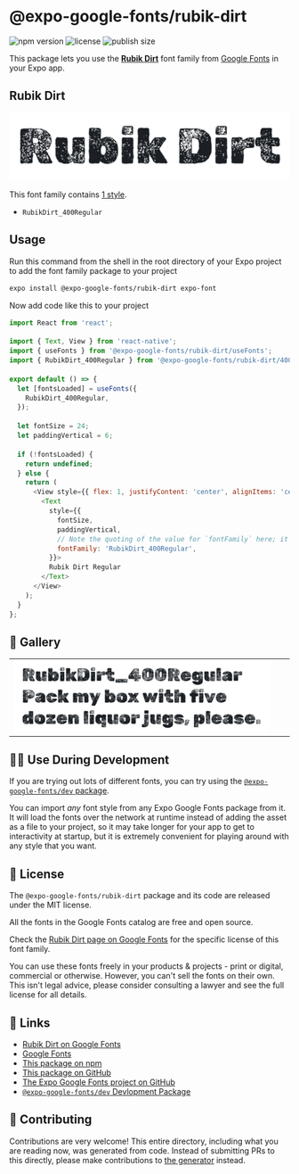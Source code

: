 # @expo-google-fonts/rubik-dirt

![npm version](https://flat.badgen.net/npm/v/@expo-google-fonts/rubik-dirt)
![license](https://flat.badgen.net/github/license/expo/google-fonts)
![publish size](https://flat.badgen.net/packagephobia/install/@expo-google-fonts/rubik-dirt)

This package lets you use the [**Rubik Dirt**](https://fonts.google.com/specimen/Rubik+Dirt) font family from [Google Fonts](https://fonts.google.com/) in your Expo app.

## Rubik Dirt

![Rubik Dirt](./font-family.png)

This font family contains [1 style](#-gallery).

- `RubikDirt_400Regular`

## Usage

Run this command from the shell in the root directory of your Expo project to add the font family package to your project
```sh
expo install @expo-google-fonts/rubik-dirt expo-font
```

Now add code like this to your project
```js
import React from 'react';

import { Text, View } from 'react-native';
import { useFonts } from '@expo-google-fonts/rubik-dirt/useFonts';
import { RubikDirt_400Regular } from '@expo-google-fonts/rubik-dirt/400Regular';

export default () => {
  let [fontsLoaded] = useFonts({
    RubikDirt_400Regular,
  });

  let fontSize = 24;
  let paddingVertical = 6;

  if (!fontsLoaded) {
    return undefined;
  } else {
    return (
      <View style={{ flex: 1, justifyContent: 'center', alignItems: 'center' }}>
        <Text
          style={{
            fontSize,
            paddingVertical,
            // Note the quoting of the value for `fontFamily` here; it expects a string!
            fontFamily: 'RubikDirt_400Regular',
          }}>
          Rubik Dirt Regular
        </Text>
      </View>
    );
  }
};

```

## 🔡 Gallery


||||
|-|-|-|
|![RubikDirt_400Regular](./RubikDirt_400Regular.ttf.png)||||


## 👩‍💻 Use During Development

If you are trying out lots of different fonts, you can try using the [`@expo-google-fonts/dev` package](https://github.com/expo/google-fonts/tree/master/font-packages/dev#readme).

You can import *any* font style from any Expo Google Fonts package from it. It will load the fonts
over the network at runtime instead of adding the asset as a file to your project, so it may take longer
for your app to get to interactivity at startup, but it is extremely convenient
for playing around with any style that you want.

## 📖 License

The `@expo-google-fonts/rubik-dirt` package and its code are released under the MIT license.

All the fonts in the Google Fonts catalog are free and open source.

Check the [Rubik Dirt page on Google Fonts](https://fonts.google.com/specimen/Rubik+Dirt) for the specific license of this font family.

You can use these fonts freely in your products & projects - print or digital, commercial or otherwise. However, you can't sell the fonts on their own. This isn't legal advice, please consider consulting a lawyer and see the full license for all details.

## 🔗 Links

- [Rubik Dirt on Google Fonts](https://fonts.google.com/specimen/Rubik+Dirt)
- [Google Fonts](https://fonts.google.com/)
- [This package on npm](https://www.npmjs.com/package/@expo-google-fonts/rubik-dirt)
- [This package on GitHub](https://github.com/expo/google-fonts/tree/master/font-packages/rubik-dirt)
- [The Expo Google Fonts project on GitHub](https://github.com/expo/google-fonts)
- [`@expo-google-fonts/dev` Devlopment Package](https://github.com/expo/google-fonts/tree/master/font-packages/dev)

## 🤝 Contributing

Contributions are very welcome! This entire directory, including what you are reading now, was generated from code. Instead of submitting PRs to this directly, please make contributions to [the generator](https://github.com/expo/google-fonts/tree/master/packages/generator) instead.
